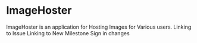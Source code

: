 # ImageHoster
ImageHoster is an application for Hosting Images for Various users.
Linking to Issue
Linking to New Milestone Sign in changes
